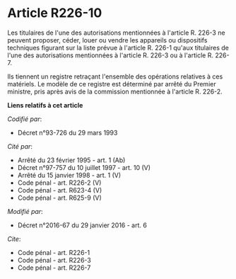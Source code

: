 # Article R226-10

Les titulaires de l'une des autorisations mentionnées à l'article R. 226-3 ne peuvent proposer, céder, louer ou vendre les
appareils ou dispositifs techniques figurant sur la liste prévue à l'article R. 226-1 qu'aux titulaires de l'une des
autorisations mentionnées à l'article R. 226-3 ou à l'article R. 226-7. 

Ils tiennent un registre retraçant l'ensemble des opérations relatives à ces matériels. Le modèle de ce registre est
déterminé par arrêté du Premier ministre, pris après avis de la commission mentionnée à l'article R. 226-2.

**Liens relatifs à cet article**

_Codifié par_:

  - Décret n°93-726 du 29 mars 1993

_Cité par_:

  - Arrêté du 23 février 1995 - art. 1 (Ab)
  - Décret n°97-757 du 10 juillet 1997 - art. 10 (V)
  - Arrêté du 15 janvier 1998 - art. 1 (V)
  - Code pénal - art. R226-2 (V)
  - Code pénal - art. R623-4 (V)
  - Code pénal - art. R625-9 (V)

_Modifié par_:

  - Décret n°2016-67 du 29 janvier 2016 - art. 6

_Cite_:

  - Code pénal - art. R226-1
  - Code pénal - art. R226-3
  - Code pénal - art. R226-7
